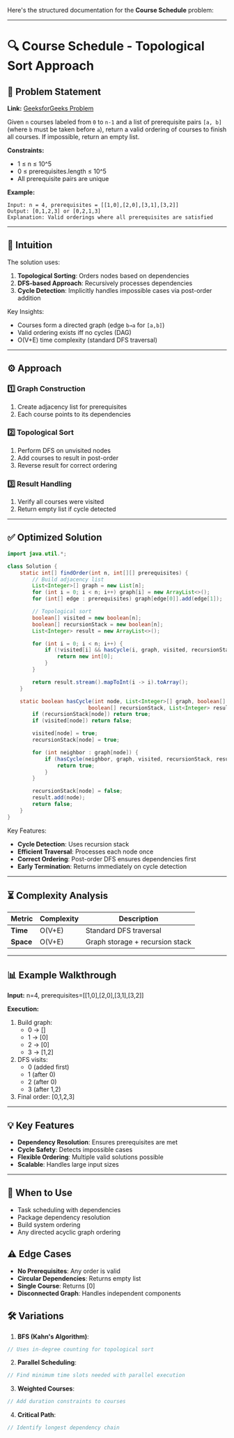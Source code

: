 Here's the structured documentation for the **Course Schedule** problem:

---

# 🔍 Course Schedule - Topological Sort Approach

## 📜 Problem Statement
**Link:** [GeeksforGeeks Problem](https://www.geeksforgeeks.org/problems/course-schedule/1?page=2&company=Google&sortBy=latest)

Given `n` courses labeled from `0` to `n-1` and a list of prerequisite pairs `[a, b]` (where `b` must be taken before `a`), return a valid ordering of courses to finish all courses. If impossible, return an empty list.

**Constraints:**
- 1 ≤ n ≤ 10^5
- 0 ≤ prerequisites.length ≤ 10^5
- All prerequisite pairs are unique

**Example:**
```text
Input: n = 4, prerequisites = [[1,0],[2,0],[3,1],[3,2]]
Output: [0,1,2,3] or [0,2,1,3]
Explanation: Valid orderings where all prerequisites are satisfied
```

---

## 🧠 Intuition
The solution uses:
1. **Topological Sorting**: Orders nodes based on dependencies
2. **DFS-based Approach**: Recursively processes dependencies
3. **Cycle Detection**: Implicitly handles impossible cases via post-order addition

Key Insights:
- Courses form a directed graph (edge `b→a` for `[a,b]`)
- Valid ordering exists iff no cycles (DAG)
- O(V+E) time complexity (standard DFS traversal)

---

## ⚙️ Approach
### **1️⃣ Graph Construction**
1. Create adjacency list for prerequisites
2. Each course points to its dependencies

### **2️⃣ Topological Sort**
1. Perform DFS on unvisited nodes
2. Add courses to result in post-order
3. Reverse result for correct ordering

### **3️⃣ Result Handling**
1. Verify all courses were visited
2. Return empty list if cycle detected

---

## ✅ Optimized Solution
```java
import java.util.*;

class Solution {
    static int[] findOrder(int n, int[][] prerequisites) {
        // Build adjacency list
        List<Integer>[] graph = new List[n];
        for (int i = 0; i < n; i++) graph[i] = new ArrayList<>();
        for (int[] edge : prerequisites) graph[edge[0]].add(edge[1]);

        // Topological sort
        boolean[] visited = new boolean[n];
        boolean[] recursionStack = new boolean[n];
        List<Integer> result = new ArrayList<>();

        for (int i = 0; i < n; i++) {
            if (!visited[i] && hasCycle(i, graph, visited, recursionStack, result)) {
                return new int[0];
            }
        }

        return result.stream().mapToInt(i -> i).toArray();
    }

    static boolean hasCycle(int node, List<Integer>[] graph, boolean[] visited, 
                          boolean[] recursionStack, List<Integer> result) {
        if (recursionStack[node]) return true;
        if (visited[node]) return false;

        visited[node] = true;
        recursionStack[node] = true;

        for (int neighbor : graph[node]) {
            if (hasCycle(neighbor, graph, visited, recursionStack, result)) {
                return true;
            }
        }

        recursionStack[node] = false;
        result.add(node);
        return false;
    }
}
```

Key Features:
- **Cycle Detection**: Uses recursion stack
- **Efficient Traversal**: Processes each node once
- **Correct Ordering**: Post-order DFS ensures dependencies first
- **Early Termination**: Returns immediately on cycle detection

---

## ⏳ Complexity Analysis
| Metric          | Complexity | Description |
|-----------------|------------|-------------|
| **Time**        | O(V+E)     | Standard DFS traversal |
| **Space**       | O(V+E)     | Graph storage + recursion stack |

---

## 📊 Example Walkthrough

**Input:** n=4, prerequisites=[[1,0],[2,0],[3,1],[3,2]]

**Execution:**
1. Build graph:
   - 0 → []
   - 1 → [0]
   - 2 → [0]
   - 3 → [1,2]
2. DFS visits:
   - 0 (added first)
   - 1 (after 0)
   - 2 (after 0)
   - 3 (after 1,2)
3. Final order: [0,1,2,3]

---

## 💡 Key Features
- **Dependency Resolution**: Ensures prerequisites are met
- **Cycle Safety**: Detects impossible cases
- **Flexible Ordering**: Multiple valid solutions possible
- **Scalable**: Handles large input sizes

---

## 🚀 When to Use
- Task scheduling with dependencies
- Package dependency resolution
- Build system ordering
- Any directed acyclic graph ordering

## ⚠️ Edge Cases
- **No Prerequisites**: Any order is valid
- **Circular Dependencies**: Returns empty list
- **Single Course**: Returns [0]
- **Disconnected Graph**: Handles independent components

## 🛠 Variations
1. **BFS (Kahn's Algorithm)**:
```java
// Uses in-degree counting for topological sort
```

2. **Parallel Scheduling**:
```java
// Find minimum time slots needed with parallel execution
```

3. **Weighted Courses**:
```java
// Add duration constraints to courses
```

4. **Critical Path**:
```java
// Identify longest dependency chain
```